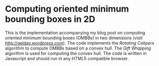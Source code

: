 Computing oriented minimum bounding boxes in 2D
===============================================

This is the implementation accompanying my blog post on computing oriented minimum bounding boxes (OMBBs) in two dimensions (visit http://geidav.wordpress.com). The code implements the *Rotating Calipers* algorithm to compute OMBBs based on a convex hull. The *Gift Wrapping* algorithm is used for computing the convex hull. The code is written in Javascript and should run in any HTML5 compatible browser.
